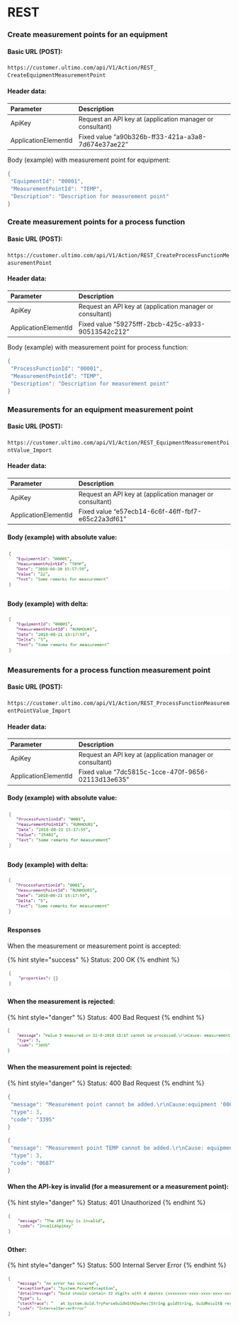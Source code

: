 # REST

### Create measurement points for an equipment

#### Basic URL \(POST\):

`https://customer.ultimo.com/api/V1/Action/REST_ CreateEquipmentMeasurementPoint`

#### Header data:

| Parameter | Description |
| :--- | :--- |
| ApiKey | Request an API key at \(application manager or consultant\) |
| ApplicationElementId | Fixed value “a90b326b-ff33-421a-a3a8-7d674e37ae22” |

Body \(example\) with measurement point for equipment:

```csharp
{
 "EquipmentId": "00001",
 "MeasurementPointId": "TEMP",
 "Description": "Description for measurement point"
}
```

### Create measurement points for a process function

#### Basic URL \(POST\):

`https://customer.ultimo.com/api/V1/Action/REST_CreateProcessFunctionMeasurementPoint`

#### Header data:

| Parameter | Description |
| :--- | :--- |
| ApiKey | Request an API key at \(application manager or consultant\) |
| ApplicationElementId | Fixed value “59275fff-2bcb-425c-a933-90513542c212” |

Body \(example\) with measurement point for process function:

```csharp
{
 "ProcessFunctionId": "00001",
 "MeasurementPointId": "TEMP",
 "Description": "Description for measurement point"
}
```

### Measurements for an equipment measurement point

#### Basic URL \(POST\):

`https://customer.ultimo.com/api/V1/Action/REST_EquipmentMeasurementPointValue_Import`

#### Header data:

| Parameter | Description |
| :--- | :--- |
| ApiKey | Request an API key at \(application manager or consultant\) |
| ApplicationElementId | Fixed value “e57ecb14-6c6f-46ff-fbf7-e65c22a3df61” |

#### Body \(example\) with absolute value:

![](../../../.gitbook/assets/4%20%281%29.png)

#### Body \(example\) with delta:

![](../../../.gitbook/assets/5%20%281%29.png)

### Measurements for a process function measurement point

#### Basic URL \(POST\):

`https://customer.ultimo.com/api/V1/Action/REST_ProcessFunctionMeasurementPointValue_Import`

#### Header data:

| Parameter | Description |
| :--- | :--- |
| ApiKey | Request an API key at \(application manager or consultant\) |
| ApplicationElementId | Fixed value “7dc5815c-1cce-470f-9656-02113d13e635” |

#### Body \(example\) with absolute value:

![](../../../.gitbook/assets/6%20%281%29.png)

#### Body \(example\) with delta:

![](../../../.gitbook/assets/7%20%281%29.png)

#### Responses

When the measurement or measurement point is accepted:

{% hint style="success" %}
Status: 200 OK
{% endhint %}

![](../../../.gitbook/assets/8%20%281%29.png)

#### When the measurement is rejected:

{% hint style="danger" %}
Status: 400 Bad Request
{% endhint %}

![](../../../.gitbook/assets/9%20%281%29.png)

#### When the measurement point is rejected:

{% hint style="danger" %}
Status: 400 Bad Request
{% endhint %}

```csharp
{
 "message": "Measurement point cannot be added.\r\nCause:equipment '000011222' was not found.",
 "type": 3,
 "code": "3395"
}
```

```csharp
{
 "message": "Measurement point TEMP cannot be added.\r\nCause: equipment 00001 has already been linked to the selected measurement point.",
 "type": 3,
 "code": "0687"
}
```

#### When the API-key is invalid \(for a measurement or a measurement point\):

{% hint style="danger" %}
Status: 401 Unauthorized
{% endhint %}

![](../../../.gitbook/assets/10%20%281%29.png)

#### Other:

{% hint style="danger" %}
Status: 500 Internal Server Error
{% endhint %}

![](../../../.gitbook/assets/11%20%281%29.png)

### 

